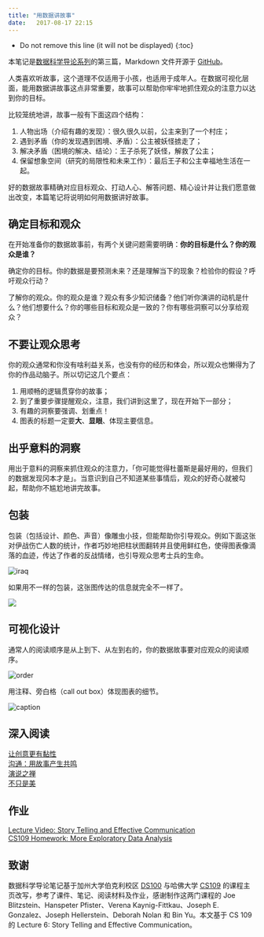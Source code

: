 ```yaml
---
title: "用数据讲故事"
date:   2017-08-17 22:15
---
```

* Do not remove this line (it will not be displayed)
{:toc}

本笔记是[数据科学导论系列](https://github.com/iewaij/introDataScience)的第三篇，Markdown 文件开源于 [GitHub](https://github.com/iewaij/introDataScience/blob/master/Story%20Telling.md)。

人类喜欢听故事，这个道理不仅适用于小孩，也适用于成年人。在数据可视化层面，能用数据讲故事这点非常重要，故事可以帮助你牢牢地抓住观众的注意力以达到你的目标。

比较笼统地讲，故事一般有下面这四个结构：

1. 人物出场（介绍有趣的发现）：很久很久以前，公主来到了一个村庄；
2. 遇到矛盾（你的发现遇到困境、矛盾）：公主被妖怪掳走了；
3. 解决矛盾（困境的解决、结论）：王子杀死了妖怪，解救了公主；
4. 保留想象空间（研究的局限性和未来工作）：最后王子和公主幸福地生活在一起。

好的数据故事精确对应目标观众、打动人心、解答问题、精心设计并让我们愿意做出改变，本篇笔记将说明如何用数据讲好故事。

## 确定目标和观众
在开始准备你的数据故事前，有两个关键问题需要明确：**你的目标是什么？你的观众是谁？**

确定你的目标。你的数据是要预测未来？还是理解当下的现象？检验你的假设？呼吁观众行动？

了解你的观众。你的观众是谁？观众有多少知识储备？他们听你演讲的动机是什么？他们想要什么？你的哪些目标和观众是一致的？你有哪些洞察可以分享给观众？

## 不要让观众思考
你的观众通常和你没有啥利益关系，也没有你的经历和体会，所以观众也懒得为了你的作品动脑子。所以切记这几个要点：

1. 用顺畅的逻辑贯穿你的故事；
2. 到了重要步骤提醒观众，注意，我们讲到这里了，现在开始下一部分；
3. 有趣的洞察要强调、划重点！
4. 图表的标题一定要**大**、**显眼**、体现主要信息。

## 出乎意料的洞察
用出于意料的洞察来抓住观众的注意力，「你可能觉得杜蕾斯是最好用的，但我们的数据发现冈本才是」。当意识到自己不知道某些事情后，观众的好奇心就被勾起，帮助你不尴尬地讲完故事。

## 包装
包装（包括设计、颜色、声音）像雕虫小技，但能帮助你引导观众。例如下面这张对伊战伤亡人数的统计，作者巧妙地把柱状图翻转并且使用鲜红色，使得图表像滴落的血迹，传达了作者的反战情绪，也引导观众思考士兵的生命。

![iraq](https://i.loli.net/2017/08/17/5995a56a73004.jpg)

如果用不一样的包装，这张图传达的信息就完全不一样了。

![](http://gravyanecdote.com/wp-content/uploads/2014/10/Same-charts-different-message.png)

## 可视化设计
通常人的阅读顺序是从上到下、从左到右的，你的数据故事要对应观众的阅读顺序。

![order](https://i.loli.net/2017/08/17/5995a58c9b9b8.jpg)

用注释、旁白格（call out box）体现图表的细节。

![caption](https://ooo.0o0.ooo/2017/08/17/5995a57d2353a.jpg)

## 深入阅读
[让创意更有黏性](https://book.douban.com/subject/25813579/)  
[沟通：用故事产生共鸣](https://book.douban.com/subject/23018929/)  
[演说之禅](https://book.douban.com/subject/24381654/)  
[不只是美](https://book.douban.com/subject/26289656/)

## 作业
[Lecture Video: Story Telling and Effective Communication](https://matterhorn.dce.harvard.edu/engage/player/watch.html?id=697ce8bd-a41c-45d4-8201-5e0dcc8a518c)  
[CS109 Homework: More Exploratory Data Analysis](https://github.com/cs109/2014/blob/master/homework/HW2.ipynb)

## 致谢
数据科学导论笔记基于加州大学伯克利校区 [DS100](http://www.ds100.org/sp17/syllabus) 与哈佛大学 [CS109](http://cs109.github.io/2015/pages/videos.html) 的课程主页改写，参考了课件、笔记、阅读材料及作业，感谢制作这两门课程的 Joe Blitzstein、Hanspeter Pfister、Verena Kaynig-Fittkau、Joseph E. Gonzalez、Joseph Hellerstein、Deborah Nolan 和 Bin Yu。本文基于 CS 109 的 Lecture 6: Story Telling and Effective Communication。
